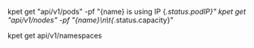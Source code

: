 kpet get "api/v1/pods" -pf "{name} is using IP {_.status.podIP}"
kpet get "api/v1/nodes" -pf "{name}\n\t{_.status.capacity}"

kpet get api/v1/namespaces
